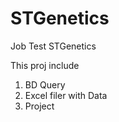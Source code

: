 # STGenetics
Job Test STGenetics

This proj include

1. BD Query
2. Excel filer with Data
3. Project
